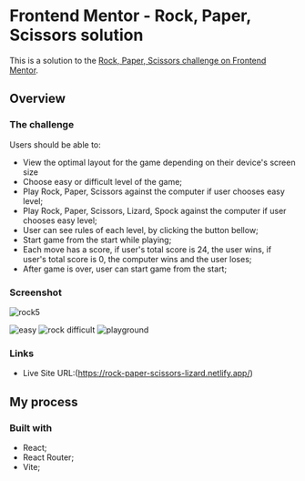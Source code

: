 # Frontend Mentor - Rock, Paper, Scissors solution

This is a solution to the [Rock, Paper, Scissors challenge on Frontend Mentor](https://www.frontendmentor.io/challenges/rock-paper-scissors-game-pTgwgvgH).

## Overview

### The challenge

Users should be able to:

- View the optimal layout for the game depending on their device's screen size
- Choose easy or difficult level of the game;
- Play Rock, Paper, Scissors against the computer if user chooses easy level;
- Play Rock, Paper, Scissors, Lizard, Spock against the computer if user chooses easy level;
- User can see rules of each level, by clicking the button bellow;
- Start game from the start while playing;
- Each move has a score, if user's total score is 24, the user wins, if user's total score is 0, the computer wins and the user loses;
- After game is over, user can start game from the start;

### Screenshot

 ![rock5](https://github.com/nanatotibadze/RockPaperScissors/assets/106735126/85979214-3dec-4a5b-8ddb-8d6f43b66c18)

![easy](https://github.com/nanatotibadze/RockPaperScissors/assets/106735126/be10142a-0f4a-4c34-93ff-18377d46d6de)
![rock difficult](https://github.com/nanatotibadze/RockPaperScissors/assets/106735126/5e6956af-df98-42b5-a50d-2cedbe53039a)
![playground](https://github.com/nanatotibadze/RockPaperScissors/assets/106735126/be1c2bd9-5a42-41fa-a2a7-78ad8e24fc9e)

### Links

- Live Site URL:(https://rock-paper-scissors-lizard.netlify.app/)

## My process

### Built with

- React;
- React Router;
- Vite;

